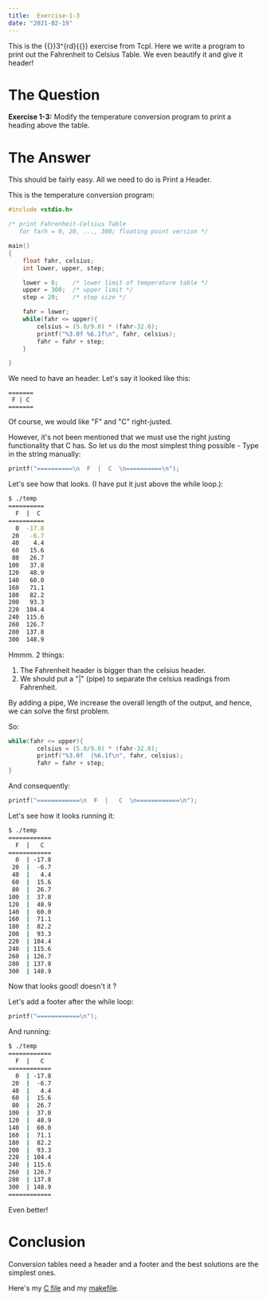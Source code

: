 ```yaml
---
title:  Exercise-1-3
date: "2021-02-19"
---
```


This is the {{<tex>}}3^{rd}{{</tex>}} exercise from Tcpl. Here we write a
program to print out the Fahrenheit to Celsius Table. We even beautify it and
give it header!

# The Question

**Exercise 1-3:** Modify the temperature conversion program to print a heading
above the table.

# The Answer

This should be fairly easy. All we need to do is Print a Header.

This is the temperature conversion program:

```c
#include <stdio.h>

/* print Fahrenheit-Celsius Table
   for farh = 0, 20, ..., 300; floating point version */

main()
{
	float fahr, celsius;
	int lower, upper, step;

	lower = 0;    /* lower limit of temperature table */
	upper = 300;  /* upper limit */
	step = 20;    /* step size */

	fahr = lower;
	while(fahr <= upper){
		celsius = (5.0/9.0) * (fahr-32.0);
		printf("%3.0f %6.1f\n", fahr, celsius);
		fahr = fahr + step;
	}

}
```

We need to have an header. Let's say it looked like this:

```
=======
 F | C
=======
```

Of course, we would like "F" and "C" right-justed. 

However, it's not been mentioned that we must use the right justing
functionality that C has. So let us do the most simplest thing possible - Type
in the string manually:

```c
printf("==========\n  F  |  C  \n==========\n");
```

Let's see how that looks. (I have put it just above the while loop.):

```bash
$ ./temp
==========
  F  |  C
==========
  0  -17.8
 20   -6.7
 40    4.4
 60   15.6
 80   26.7
100   37.8
120   48.9
140   60.0
160   71.1
180   82.2
200   93.3
220  104.4
240  115.6
260  126.7
280  137.8
300  148.9
```

Hmmm. 2 things:

1. The Fahrenheit header is bigger than the celsius header.
2. We should put a "|" (pipe) to separate the celsius readings from Fahrenheit.

By adding a pipe, We increase the overall length of the output, and hence, we
can solve the first problem.

So:

```c
while(fahr <= upper){
		celsius = (5.0/9.0) * (fahr-32.0);
		printf("%3.0f  |%6.1f\n", fahr, celsius);
		fahr = fahr + step;
}	
```

And consequently:

```c
printf("============\n  F  |   C  \n============\n");
```

Let's see how it looks running it:

```bash
$ ./temp
============
  F  |   C
============
  0  | -17.8
 20  |  -6.7
 40  |   4.4
 60  |  15.6
 80  |  26.7
100  |  37.8
120  |  48.9
140  |  60.0
160  |  71.1
180  |  82.2
200  |  93.3
220  | 104.4
240  | 115.6
260  | 126.7
280  | 137.8
300  | 148.9
```

Now that looks good! doesn't it ?

Let's add a footer after the while loop:

```c
printf("============\n");
```

And running:

```bash
$ ./temp
============
  F  |   C
============
  0  | -17.8
 20  |  -6.7
 40  |   4.4
 60  |  15.6
 80  |  26.7
100  |  37.8
120  |  48.9
140  |  60.0
160  |  71.1
180  |  82.2
200  |  93.3
220  | 104.4
240  | 115.6
260  | 126.7
280  | 137.8
300  | 148.9
============
```

Even better!

# Conclusion

Conversion tables need a header and a footer and the best solutions are the
simplest ones. 

Here's my [C file](src/temp.c) and my [makefile](src/makefile).
